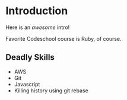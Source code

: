 Introduction
===============

Here is an *awesome* intro!

Favorite Codeschool course is Ruby, of course.

Deadly Skills
------------------

* AWS
* Git
* Javascript
* Killing history using git rebase
